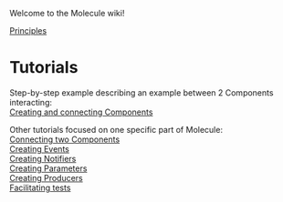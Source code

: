 Welcome to the Molecule wiki!

[Principles](https://github.com/OpenSmock/Molecule/blob/main/documentation/Principles.md)

# Tutorials
Step-by-step example describing an example between 2 Components interacting: \
[Creating and connecting Components](https://github.com/OpenSmock/Molecule/blob/main/documentation/Creating%20and%20connecting%20Components.md)

Other tutorials focused on one specific part of Molecule: \
[Connecting two Components](https://github.com/OpenSmock/Molecule/blob/main/documentation/Connecting%20two%20Components.md) \
[Creating Events](https://github.com/OpenSmock/Molecule/blob/main/documentation/Creating%20Events.md) \
[Creating Notifiers](https://github.com/OpenSmock/Molecule/blob/main/documentation/Creating%20Notifiers.md) \
[Creating Parameters](https://github.com/OpenSmock/Molecule/blob/main/documentation/Creating%20Parameters.md) \
[Creating Producers](https://github.com/OpenSmock/Molecule/blob/main/documentation/Creating%20Producers.md) \
[Facilitating tests](https://github.com/OpenSmock/Molecule/blob/main/documentation/Facilitating%20tests.md)
